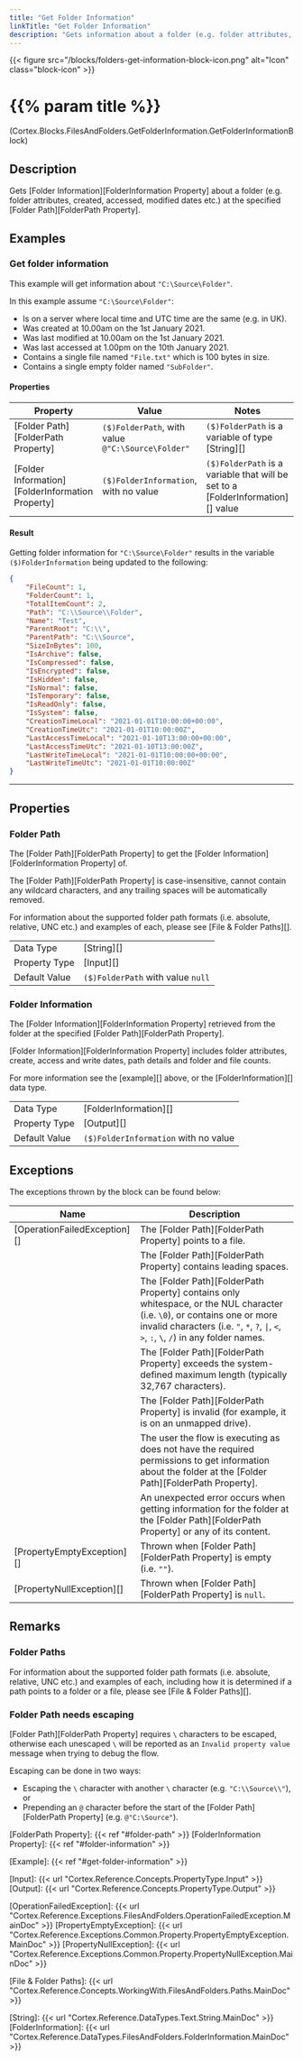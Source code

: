 ```yaml
---
title: "Get Folder Information"
linkTitle: "Get Folder Information"
description: "Gets information about a folder (e.g. folder attributes, created, accessed, modified dates etc.) at the specified folder path."
---
```


{{< figure src="/blocks/folders-get-information-block-icon.png" alt="Icon" class="block-icon" >}}

# {{% param title %}}

<p class="namespace">(Cortex.Blocks.FilesAndFolders.GetFolderInformation.GetFolderInformationBlock)</p>

## Description

Gets [Folder Information][FolderInformation Property] about a folder (e.g. folder attributes, created, accessed, modified dates etc.) at the specified [Folder Path][FolderPath Property].

## Examples

### Get folder information

This example will get information about `"C:\Source\Folder"`.

In this example assume `"C:\Source\Folder"`:

* Is on a server where local time and UTC time are the same (e.g. in UK).
* Was created at 10.00am on the 1st January 2021.
* Was last modified at 10.00am on the 1st January 2021.
* Was last accessed at 1.00pm on the 10th January 2021.
* Contains a single file named `"File.txt"` which is 100 bytes in size.
* Contains a single empty folder named `"SubFolder"`.

#### Properties

| Property           | Value                     | Notes                                    |
|--------------------|---------------------------|------------------------------------------|
| [Folder Path][FolderPath Property] | `($)FolderPath`, with value `@"C:\Source\Folder"` | `($)FolderPath` is a variable of type [String][] |
| [Folder Information][FolderInformation Property] | `($)FolderInformation`, with no value | `($)FolderPath` is a variable that will be set to a [FolderInformation][] value |

#### Result

Getting folder information for `"C:\Source\Folder"` results in the variable `($)FolderInformation` being updated to the following:

```json
{
    "FileCount": 1,
    "FolderCount": 1,
    "TotalItemCount": 2,
    "Path": "C:\\Source\\Folder",
    "Name": "Test",
    "ParentRoot": "C:\\",
    "ParentPath": "C:\\Source",
    "SizeInBytes": 100,
    "IsArchive": false,
    "IsCompressed": false,
    "IsEncrypted": false,
    "IsHidden": false,
    "IsNormal": false,
    "IsTemporary": false,
    "IsReadOnly": false,
    "IsSystem": false,
    "CreationTimeLocal": "2021-01-01T10:00:00+00:00",
    "CreationTimeUtc": "2021-01-01T10:00:00Z",
    "LastAccessTimeLocal": "2021-01-10T13:00:00+00:00",
    "LastAccessTimeUtc": "2021-01-10T13:00:00Z",
    "LastWriteTimeLocal": "2021-01-01T10:00:00+00:00",
    "LastWriteTimeUtc": "2021-01-01T10:00:00Z"
}
```

***

## Properties

### Folder Path

The [Folder Path][FolderPath Property] to get the [Folder Information][FolderInformation Property] of.

The [Folder Path][FolderPath Property] is case-insensitive, cannot contain any wildcard characters, and any trailing spaces will be automatically removed.

For information about the supported folder path formats (i.e. absolute, relative, UNC etc.) and examples of each, please see [File & Folder Paths][].

| | |
|--------------------|---------------------------|
| Data Type | [String][] |
| Property Type | [Input][] |
| Default Value | `($)FolderPath` with value `null` |

### Folder Information

The [Folder Information][FolderInformation Property] retrieved from the folder at the specified [Folder Path][FolderPath Property].

[Folder Information][FolderInformation Property] includes folder attributes, create, access and write dates, path details and folder and file counts.

For more information see the [example][] above, or the [FolderInformation][] data type.

| | |
|--------------------|---------------------------|
| Data Type | [FolderInformation][] |
| Property Type | [Output][] |
| Default Value | `($)FolderInformation` with no value |

## Exceptions

The exceptions thrown by the block can be found below:

| Name     | Description |
|----------|----------|
| [OperationFailedException][] | The [Folder Path][FolderPath Property] points to a file. |
|                              | The [Folder Path][FolderPath Property] contains leading spaces. |
|                              | The [Folder Path][FolderPath Property] contains only whitespace, or the NUL character (i.e. `\0`), or contains one or more invalid characters (i.e. `"`, `*`, `?`, `\|`, `<`, `>`, `:`, `\`, `/`) in any folder names. |
|                              | The [Folder Path][FolderPath Property] exceeds the system-defined maximum length (typically 32,767 characters). |
|                              | The [Folder Path][FolderPath Property] is invalid (for example, it is on an unmapped drive). |
|                              | The user the flow is executing as does not have the required permissions to get information about the folder at the [Folder Path][FolderPath Property]. |
|                              | An unexpected error occurs when getting information for the folder at the [Folder Path][FolderPath Property] or any of its content. |
| [PropertyEmptyException][]   | Thrown when [Folder Path][FolderPath Property] is empty (i.e. `""`). |
| [PropertyNullException][]    | Thrown when [Folder Path][FolderPath Property] is `null`. |

## Remarks

### Folder Paths

For information about the supported folder path formats (i.e. absolute, relative, UNC etc.) and examples of each, including how it is determined if a path points to a folder or a file, please see [File & Folder Paths][].

### Folder Path needs escaping

[Folder Path][FolderPath Property] requires `\` characters to be escaped, otherwise each unescaped `\` will be reported as an `Invalid property value` message when trying to debug the flow.

Escaping can be done in two ways:

* Escaping the `\` character with another `\` character (e.g. `"C:\\Source\\"`), or
* Prepending an `@` character before the start of the [Folder Path][FolderPath Property] (e.g. `@"C:\Source"`).

[FolderPath Property]: {{< ref "#folder-path" >}}
[FolderInformation Property]: {{< ref "#folder-information" >}}

[Example]: {{< ref "#get-folder-information" >}}

[Input]: {{< url "Cortex.Reference.Concepts.PropertyType.Input" >}}
[Output]: {{< url "Cortex.Reference.Concepts.PropertyType.Output" >}}

[OperationFailedException]: {{< url "Cortex.Reference.Exceptions.FilesAndFolders.OperationFailedException.MainDoc" >}}
[PropertyEmptyException]: {{< url "Cortex.Reference.Exceptions.Common.Property.PropertyEmptyException.MainDoc" >}}
[PropertyNullException]: {{< url "Cortex.Reference.Exceptions.Common.Property.PropertyNullException.MainDoc" >}}

[File & Folder Paths]: {{< url "Cortex.Reference.Concepts.WorkingWith.FilesAndFolders.Paths.MainDoc" >}}

[String]: {{< url "Cortex.Reference.DataTypes.Text.String.MainDoc" >}}
[FolderInformation]: {{< url "Cortex.Reference.DataTypes.FilesAndFolders.FolderInformation.MainDoc" >}}
